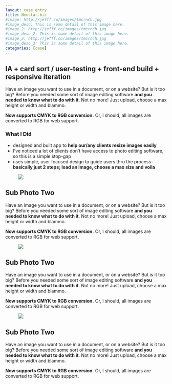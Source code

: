 ```yaml
---
layout: case_entry
title: Neustar.biz
#image: http://jefff.co/images/tmcrnch.jpg
#image_desc: This is some detail of this image here.
#image_2: http://jefff.co/images/tmcrnch.jpg
#image_desc_2: This is some detail of this image here.
#image_3: http://jefff.co/images/tmcrnch.jpg
#image_desc_3: This is some detail of this image here.
categories: [case]
---
```


<div class="details">
	<h2 data-icon="⚒">IA + card sort / user-testing + front-end build + responsive iteration</h2>
	<p>Have an image you want to use in a document, or on a website? But is it too big? Before you needed some sort of image editing software <strong>and you needed to know what to do with it</strong>. Not no more! Just upload, choose a max height or width and blammo.</p>
	<p><strong>Now supports CMYK to RGB conversion.</strong> Or, I should, all images are converted to RGB for web support.</p>
	<h3>What I Did</h3>
	<ul>
		<li>designed and built app to <strong>help our/any clients resize images easily</strong></li>
		<li>I&#8217;ve noticed a lot of clients don&#8217;t have access to photo editing software, so this is a simple stop-gap</li>
		<li>uses simple, user focused design to guide users thru the process&#8211;<strong>basically just 2 steps; load an image, choose a max size and voila</strong></li>
	</ul>
</div>
<figure>
    <img src="http://jefff.co/images/tmcrnch.jpg" />
</figure>
<div class="details">
	<h2>Sub Photo Two</h2>
	<p>Have an image you want to use in a document, or on a website? But is it too big? Before you needed some sort of image editing software <strong>and you needed to know what to do with it</strong>. Not no more! Just upload, choose a max height or width and blammo.</p>
	<p><strong>Now supports CMYK to RGB conversion.</strong> Or, I should, all images are converted to RGB for web support.</p>
</div>
<figure>
    <img src="http://jefff.co/images/tmcrnch.jpg" />
</figure>
<div class="details">
	<h2>Sub Photo Two</h2>
	<p>Have an image you want to use in a document, or on a website? But is it too big? Before you needed some sort of image editing software <strong>and you needed to know what to do with it</strong>. Not no more! Just upload, choose a max height or width and blammo.</p>
	<p><strong>Now supports CMYK to RGB conversion.</strong> Or, I should, all images are converted to RGB for web support.</p>
</div>
<figure>
    <img src="http://jefff.co/images/tmcrnch.jpg" />
</figure>
<div class="details">
	<h2>Sub Photo Two</h2>
	<p>Have an image you want to use in a document, or on a website? But is it too big? Before you needed some sort of image editing software <strong>and you needed to know what to do with it</strong>. Not no more! Just upload, choose a max height or width and blammo.</p>
	<p><strong>Now supports CMYK to RGB conversion.</strong> Or, I should, all images are converted to RGB for web support.</p>
</div>
